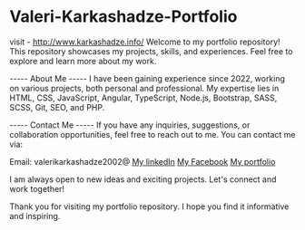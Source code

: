 # Valeri-Karkashadze-Portfolio
visit - http://www.karkashadze.info/
Welcome to my portfolio repository! This repository showcases my projects, skills, and experiences. Feel free to explore and learn more about my work.

-----  About Me  -----
I have been gaining experience since 2022, working on various projects, both personal and professional. My expertise lies in HTML, CSS, JavaScript, Angular, TypeScript, Node.js, Bootstrap, SASS, SCSS, Git, SEO, and PHP.

-----  Contact Me  -----
If you have any inquiries, suggestions, or collaboration opportunities, feel free to reach out to me. You can contact me via:

Email: valerikarkashadze2002@
[My linkedIn](https://www.linkedin.com/in/valerikarkashadze/)
[My Facebook](https://www.facebook.com/valeri.qarqashadze/)
[My portfolio](http://valerikarkashadze.com/)


I am always open to new ideas and exciting projects. Let's connect and work together!

Thank you for visiting my portfolio repository. I hope you find it informative and inspiring.
